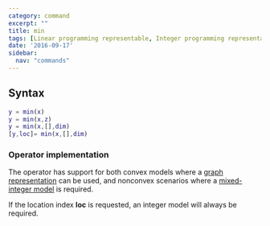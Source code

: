 ```yaml
---
category: command
excerpt: ""
title: min
tags: [Linear programming representable, Integer programming representable]
date: '2016-09-17'
sidebar:
  nav: "commands"
---
```



## Syntax

````matlab
y = min(x)
y = min(x,z)
y = min(x,[],dim)
[y,loc]= min(x,[],dim)
````

### Operator implementation

The operator has support for both convex models where a [graph representation](/tutorial/nonlinearoperatorsgraphs) can be used, and nonconvex scenarios where a [mixed-integer model](/tutorial/nonlinearoperatorsmixedinteger) is required.

If the location index **loc** is requested, an integer model will always be required.

